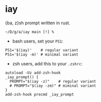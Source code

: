 # iay

{ba, z}sh prompt written in rust.

```console
~/D/g/a/iay main [!] %
```

- bash users, set your `PS1`:

```shell
PS1='$(iay)'    # regular variant
PS1='$(iay -m)' # minimal variant
```

- zsh users, add this to your `.zshrc`:

```shell
autoload -Uz add-zsh-hook
_iay_prompt() {
  PROMPT="$(iay -z)"    # regular variant
  # PROMPT="$(iay -zm)" # miminal variant
}
add-zsh-hook precmd _iay_prompt
```

